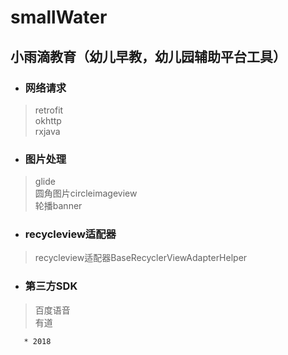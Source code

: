 # smallWater

## 小雨滴教育（幼儿早教，幼儿园辅助平台工具）

* ### 网络请求<Br>
>retrofit<Br>
       okhttp<Br>
      rxjava<Br>
    
* ### 图片处理<Br>
 > glide<Br>
   圆角图片circleimageview<Br>
   轮播banner<Br>
    
* ### recycleview适配器<Br>
> recycleview适配器BaseRecyclerViewAdapterHelper<Br>
    
* ### 第三方SDK<Br>
> 百度语音<Br>
    有道
       
      
      
       * 2018
